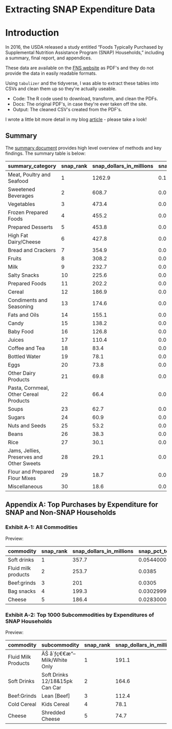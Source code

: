 # Extracting SNAP Expenditure Data

# Introduction

In 2016, the USDA released a study entitled “Foods Typically Purchased by Supplemental Nutrition Assistance Program (SNAP) Households,” including a summary, final report, and appendices.

These data are available on the [FNS website](https://www.fns.usda.gov/snap/foods-typically-purchased-supplemental-nutrition-assistance-program-snap-households) as PDF's and they do not provide the data in easily readable formats.

Using `tabulizer` and the tidyverse, I was able to extract these tables into CSVs and clean them up so they're actually useable.

* Code: The R code used to download, transform, and clean the PDFs.
* Docs: The original PDF's, in case they're ever taken off the site.
* Output: The cleaned CSV's created from the PDF's.

I wrote a little bit more detail in my blog [article](http://bit.ly/snappdfs) - please take a look!

## Summary

The [summary document](https://fns-prod.azureedge.net/sites/default/files/ops/SNAPFoodsTypicallyPurchased-Summary.pdf) provides high level overview of methods and key findings. The summary table is below:

| summary_category                          | snap_rank | snap_dollars_in_millions | snap_pct_total_expenditures | nonsnap_rank | nonsnap_dollars_in_millions | nonsnap_pct_total_expenditures |
|-------------------------------------------|-----------|--------------------------|-----------------------------|--------------|-----------------------------|--------------------------------|
| Meat, Poultry and Seafood                 | 1         | 1262.9                   | 0.192                       | 1            | 5016.3                      | 0.159                          |
| Sweetened Beverages                       | 2         | 608.7                    | 0.09300000000000001         | 5            | 2238.8                      | 0.071                          |
| Vegetables                                | 3         | 473.4                    | 0.07200000000000001         | 2            | 2873.9                      | 0.091                          |
| Frozen Prepared Foods                     | 4         | 455.2                    | 0.069                       | 8            | 1592.3                      | 0.051                          |
| Prepared Desserts                         | 5         | 453.8                    | 0.069                       | 6            | 2021.2                      | 0.064                          |
| High Fat Dairy/Cheese                     | 6         | 427.8                    | 0.065                       | 3            | 2483.2                      | 0.079                          |
| Bread and Crackers                        | 7         | 354.9                    | 0.054000000000000006        | 7            | 1978.2                      | 0.063                          |
| Fruits                                    | 8         | 308.2                    | 0.047                       | 4            | 2271.2                      | 0.07200000000000001            |
| Milk                                      | 9         | 232.7                    | 0.035                       | 9            | 1211                        | 0.038                          |
| Salty Snacks                              | 10        | 225.6                    | 0.034                       | 10           | 969.7                       | 0.031                          |
| Prepared Foods                            | 11        | 202.2                    | 0.031                       | 14           | 707                         | 0.022000000000000002           |
| Cereal                                    | 12        | 186.9                    | 0.027999999999999997        | 11           | 933.9                       | 0.03                           |
| Condiments and Seasoning                  | 13        | 174.6                    | 0.027000000000000003        | 12           | 878.9                       | 0.027999999999999997           |
| Fats and Oils                             | 14        | 155.1                    | 0.024                       | 13           | 766.9                       | 0.024                          |
| Candy                                     | 15        | 138.2                    | 0.021                       | 15           | 701.4                       | 0.022000000000000002           |
| Baby Food                                 | 16        | 126.8                    | 0.019                       | 27           | 198.2                       | 0.006                          |
| Juices                                    | 17        | 110.4                    | 0.017                       | 16           | 605.4                       | 0.019                          |
| Coffee and Tea                            | 18        | 83.4                     | 0.013000000000000001        | 17           | 568.8                       | 0.018000000000000002           |
| Bottled Water                             | 19        | 78.1                     | 0.012                       | 22           | 377.4                       | 0.012                          |
| Eggs                                      | 20        | 73.8                     | 0.011000000000000001        | 21           | 388.2                       | 0.012                          |
| Other Dairy Products                      | 21        | 69.8                     | 0.011000000000000001        | 18           | 549.5                       | 0.017                          |
| Pasta, Cornmeal, Other Cereal Products    | 22        | 66.4                     | 0.01                        | 23           | 281.5                       | 0.009000000000000001           |
| Soups                                     | 23        | 62.7                     | 0.01                        | 20           | 414.1                       | 0.013000000000000001           |
| Sugars                                    | 24        | 60.9                     | 0.009000000000000001        | 24           | 260.3                       | 0.008                          |
| Nuts and Seeds                            | 25        | 53.2                     | 0.008                       | 19           | 445.9                       | 0.013999999999999999           |
| Beans                                     | 26        | 38.3                     | 0.006                       | 25           | 234.5                       | 0.006999999999999999           |
| Rice                                      | 27        | 30.1                     | 0.005                       | 28           | 131                         | 0.004                          |
| Jams, Jellies, Preserves and Other Sweets | 28        | 29.1                     | 0.004                       | 29           | 117.5                       | 0.004                          |
| Flour and Prepared Flour Mixes            | 29        | 18.7                     | 0.003                       | 30           | 94.9                        | 0.003                          |
| Miscellaneous                             | 30        | 18.6                     | 0.003                       | 26           | 202.6                       | 0.006                          |

## Appendix A: Top Purchases by Expenditure for SNAP and Non‐SNAP Households
### Exhibit A‐1: All Commodities

Preview:

| commodity                              | snap_rank | snap_dollars_in_millions | snap_pct_total_expenditures | nonsnap_rank | nonsnap_dollars_in_millions | nonsnap_pct_total_expenditures |
|----------------------------------------|-----------|--------------------------|-----------------------------|--------------|-----------------------------|--------------------------------|
| Soft drinks                            | 1         | 357.7                    | 0.054400000000000004        | 2            | 1263.3                      | 0.0401                         |
| Fluid milk products                    | 2         | 253.7                    | 0.0385                      | 1            | 1270.3                      | 0.0403                         |
| Beef:grinds                            | 3         | 201                      | 0.0305                      | 6            | 621.1                       | 0.0197                         |
| Bag snacks                             | 4         | 199.3                    | 0.030299999999999997        | 5            | 793.9                       | 0.0252                         |
| Cheese                                 | 5         | 186.4                    | 0.028300000000000002        | 3            | 948.9                       | 0.0301                         |


### Exhibit A‐2: Top 1000 Subcommodities by Expenditures of SNAP Households

Preview: 

| commodity                                                              | subcommodity                           | snap_rank | snap_dollars_in_millions | snap_pct_total_expenditures | nonsnap_rank | nonsnap_dollars_in_millions | nonsnap_pct_total_expenditures |
|------------------------------------------------------------------------|----------------------------------------|-----------|--------------------------|-----------------------------|--------------|-----------------------------|--------------------------------|
| Fluid Milk Products                                                    | ÄŠ å´ƒç€€æ“– Milk/White Only           | 1         | 191.1                    | 0.028999999999999998        | 1            | 853.8                       | 0.0271                         |
| Soft Drinks                                                            | Soft Drinks 12/18&15pk Can Car         | 2         | 164.6                    | 0.025                       | 2            | 601.2                       | 0.0191                         |
| Beef:Grinds                                                            | Lean [Beef]                            | 3         | 112.4                    | 0.0171                      | 7            | 257.9                       | 0.008199999999999999           |
| Cold Cereal                                                            | Kids Cereal                            | 4         | 78.1                     | 0.011899999999999999        | 20           | 186.4                       | 0.0059                         |
| Cheese                                                                 | Shredded Cheese                        | 5         | 74.7                     | 0.011399999999999999        | 3            | 342                         | 0.0109                         |
